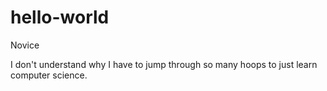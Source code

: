 # hello-world
Novice

I don't understand why I have to jump through so many hoops to just learn computer science. 
